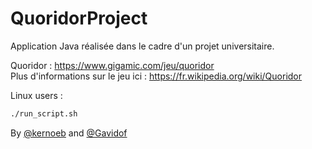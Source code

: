 # QuoridorProject

Application Java réalisée dans le cadre d'un projet universitaire. 

Quoridor : <https://www.gigamic.com/jeu/quoridor>  
Plus d'informations sur le jeu ici : <https://fr.wikipedia.org/wiki/Quoridor>

Linux users :

```bash
./run_script.sh
```

By [@kernoeb](https://github.com/kernoeb) and [@Gavidof](https://github.com/Gavidof)
